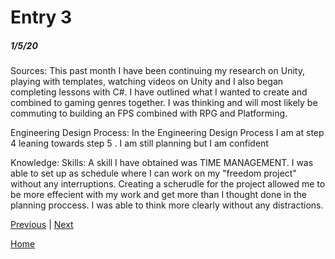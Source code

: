 # Entry 3
##### 1/5/20
Sources: This past month I have been continuing my research on Unity, playing with templates, watching videos on Unity and I also began completing lessons with C#. I have outlined what I wanted to create and combined to gaming genres together. I was thinking and will most likely be commuting to building an FPS combined with RPG and Platforming.

Engineering Design Process: In the Engineering Design Process I am at step 4 leaning towards step 5 . I am still planning but I am confident 

Knowledge: 
Skills: A skill I have obtained was TIME MANAGEMENT. I was able to set up as schedule where I can work on my "freedom project" without any interruptions. Creating a scherudle for the project allowed me to be more effecient with my work and get more than I thought done in the planning proccess. I was able to think more clearly without any distractions.

[Previous](entry02.md) | [Next](entry04.md)

[Home](../README.md)
